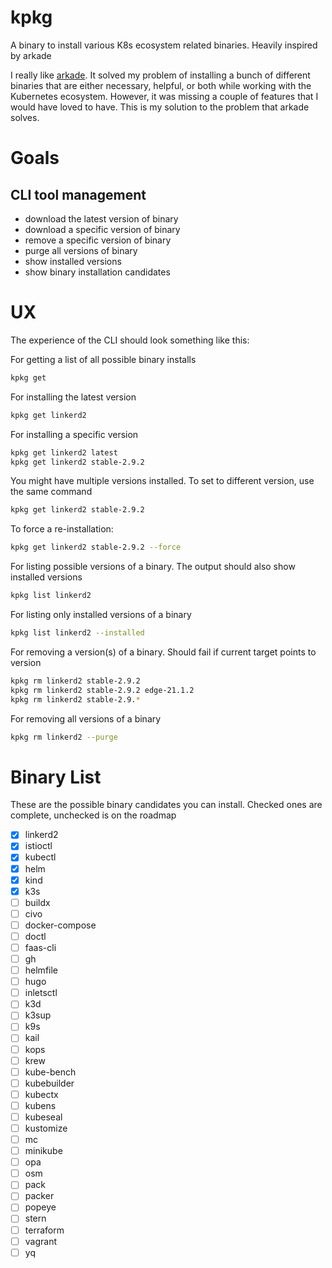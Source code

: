 # kpkg
A binary to install various K8s ecosystem related binaries. Heavily inspired by arkade

I really like [arkade](https://github.com/alexellis/arkade). It solved my problem of installing a bunch of different binaries that are either necessary, helpful, or both while working with the Kubernetes ecosystem. However, it was missing a couple of features that I would have loved to have. This is my solution to the problem that arkade solves.

# Goals

## CLI tool management
 - download the latest version of binary
 - download a specific version of binary
 - remove a specific version of binary
 - purge all versions of binary
 - show installed versions
 - show binary installation candidates

# UX

The experience of the CLI should look something like this:

For getting a list of all possible binary installs
```bash
kpkg get
```

For installing the latest version
```bash
kpkg get linkerd2
```

For installing a specific version
```bash
kpkg get linkerd2 latest
kpkg get linkerd2 stable-2.9.2
```

You might have multiple versions installed. To set to different version, use the same command
```bash
kpkg get linkerd2 stable-2.9.2
```

To force a re-installation:
```bash
kpkg get linkerd2 stable-2.9.2 --force
```

For listing possible versions of a binary. The output should also show installed versions
```bash
kpkg list linkerd2
```

For listing only installed versions of a binary
```bash
kpkg list linkerd2 --installed
```

For removing a version(s) of a binary. Should fail if current target points to version
```bash
kpkg rm linkerd2 stable-2.9.2
kpkg rm linkerd2 stable-2.9.2 edge-21.1.2
kpkg rm linkerd2 stable-2.9.*
```

For removing all versions of a binary
```bash
kpkg rm linkerd2 --purge
```

# Binary List
These are the possible binary candidates you can install. Checked ones are complete, unchecked is on the roadmap

- [x] linkerd2
- [x] istioctl
- [x] kubectl
- [x] helm
- [x] kind
- [x] k3s
- [ ] buildx
- [ ] civo
- [ ] docker-compose
- [ ] doctl
- [ ] faas-cli
- [ ] gh
- [ ] helmfile
- [ ] hugo
- [ ] inletsctl
- [ ] k3d
- [ ] k3sup
- [ ] k9s
- [ ] kail
- [ ] kops
- [ ] krew
- [ ] kube-bench
- [ ] kubebuilder
- [ ] kubectx
- [ ] kubens
- [ ] kubeseal
- [ ] kustomize
- [ ] mc
- [ ] minikube
- [ ] opa
- [ ] osm
- [ ] pack
- [ ] packer
- [ ] popeye
- [ ] stern
- [ ] terraform
- [ ] vagrant
- [ ] yq